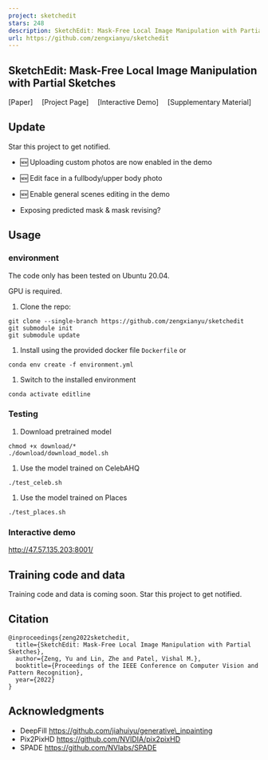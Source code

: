 ```yaml
---
project: sketchedit
stars: 248
description: SketchEdit: Mask-Free Local Image Manipulation with Partial Sketches, CVPR2022
url: https://github.com/zengxianyu/sketchedit
---
```


SketchEdit: Mask-Free Local Image Manipulation with Partial Sketches
--------------------------------------------------------------------

\[Paper\]  \[Project Page\]  \[Interactive Demo\]  \[Supplementary Material\]

Update
------

Star this project to get notified.

-   🆕 Uploading custom photos are now enabled in the demo
-   🆕 Edit face in a fullbody/upper body photo

-   🆕 Enable general scenes editing in the demo
-   Exposing predicted mask & mask revising?

Usage
-----

### environment

The code only has been tested on Ubuntu 20.04.

GPU is required.

1.  Clone the repo:

```
git clone --single-branch https://github.com/zengxianyu/sketchedit
git submodule init
git submodule update
```

1.  Install using the provided docker file `Dockerfile` or

```
conda env create -f environment.yml
```

1.  Switch to the installed environment

```
conda activate editline
```

### Testing

1.  Download pretrained model

```
chmod +x download/*
./download/download_model.sh
```

1.  Use the model trained on CelebAHQ

```
./test_celeb.sh
```

1.  Use the model trained on Places

```
./test_places.sh
```

### Interactive demo

http://47.57.135.203:8001/

Training code and data
----------------------

Training code and data is coming soon. Star this project to get notified.

Citation
--------

```
@inproceedings{zeng2022sketchedit,
  title={SketchEdit: Mask-Free Local Image Manipulation with Partial Sketches},
  author={Zeng, Yu and Lin, Zhe and Patel, Vishal M.},
  booktitle={Proceedings of the IEEE Conference on Computer Vision and Pattern Recognition},
  year={2022}
}
```

Acknowledgments
---------------

-   DeepFill https://github.com/jiahuiyu/generative\_inpainting
-   Pix2PixHD https://github.com/NVIDIA/pix2pixHD
-   SPADE https://github.com/NVlabs/SPADE
